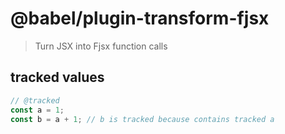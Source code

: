 # @babel/plugin-transform-fjsx

> Turn JSX into Fjsx function calls

## tracked values

```js
// @tracked
const a = 1;
const b = a + 1; // b is tracked because contains tracked a
```
